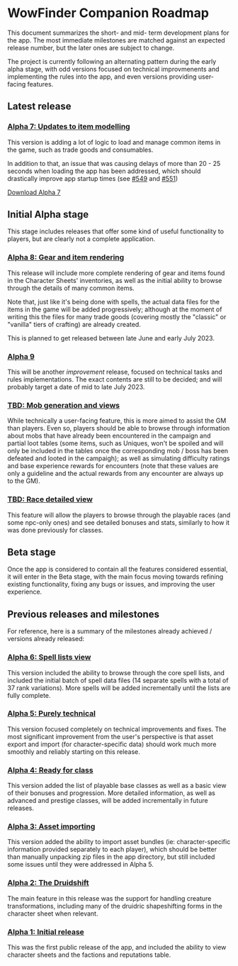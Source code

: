 # WowFinder Companion Roadmap

This document summarizes the short- and mid- term development plans for the app. The most immediate milestones are matched against an expected release number, but the later ones are subject to change.

The project is currently following an alternating pattern during the early alpha stage, with odd versions focused on technical improvmenents and implementing the rules into the app, and even versions providing user-facing features.

## Latest release

### [Alpha 7: Updates to item modelling](https://github.com/edurne85/wowfinder/milestone/11)

This version is adding a lot of logic to load and manage common items in the game, such as trade goods and consumables.

In addition to that, an issue that was causing delays of more than 20 - 25 seconds when loading the app has been addressed, which should drastically improve app startup times (see [#549](https://github.com/edurne85/wowfinder/issues/549) and [#551](https://github.com/edurne85/wowfinder/pull/551))

[Download Alpha 7](https://github.com/edurne85/wowfinder/releases/tag/v1.0.0-alpha-7)

## Initial Alpha stage

This stage includes releases that offer some kind of useful functionality to players, but are clearly not a complete application.

### [Alpha 8: Gear and item rendering](https://github.com/edurne85/wowfinder/milestone/4)

This release will include more complete rendering of gear and items found in the Character Sheets' inventories, as well as the initial ability to browse through the details of many common items.

Note that, just like it's being done with spells, the actual data files for the items in the game will be added progressively; although at the moment of writing this the files for many trade goods (covering mostly the "classic" or "vanilla" tiers of crafting) are already created.

This is planned to get released between late June and early July 2023.

### [Alpha 9](https://github.com/edurne85/wowfinder/milestone/13)

This will be another _improvement_ release, focused on technical tasks and rules implementations. The exact contents are still to be decided; and will probably target a date of mid to late July 2023.

### [TBD: Mob generation and views](https://github.com/edurne85/wowfinder/milestone/12)

While technically a user-facing feature, this is more aimed to assist the GM than players. Even so, players should be able to browse through information about mobs that have already been encountered in the campaign and partial loot tables (some items, such as Uniques, won't be spoiled and will only be included in the tables once the corresponding mob / boss has been defeated and looted in the campaigh); as well as simulating difficulty ratings and base experience rewards for encounters (note that these values are only a guideline and the actual rewards from any encounter are always up to the GM).

### [TBD: Race detailed view](https://github.com/edurne85/wowfinder/milestone/6)

This feature will allow the players to browse through the playable races (and some npc-only ones) and see detailed bonuses and stats, similarly to how it was done previously for classes.

## Beta stage

Once the app is considered to contain all the features considered essential, it will enter in the Beta stage, with the main focus moving towards refining existing functionality, fixing any bugs or issues, and improving the user experience.

## Previous releases and milestones

For reference, here is a summary of the milestones already achieved / versions already released:

### [Alpha 6: Spell lists view](https://github.com/edurne85/wowfinder/milestone/7)

This version included the ability to browse through the core spell lists, and included the initial batch of spell data files (14 separate spells with a total of 37 rank variations). More spells will be added incrementally until the lists are fully complete.

### [Alpha 5: Purely technical](https://github.com/edurne85/wowfinder/milestone/10)

This version focused completely on technical improvements and fixes. The most significant improvement from the user's perspective is that asset export and import (for character-specific data) should work much more smoothly and reliably starting on this release.

### [Alpha 4: Ready for class](https://github.com/edurne85/wowfinder/milestone/8)

This version added the list of playable base classes as well as a basic view of their bonuses and progression. More detailed information, as well as advanced and prestige classes, will be added incrementally in future releases.

### [Alpha 3: Asset importing](https://github.com/edurne85/wowfinder/milestone/9)

This version added the ability to import asset bundles (ie: character-specific information provided separately to each player), which should be better than manually unpacking zip files in the app directory, but still included some issues until they were addressed in Alpha 5.

### [Alpha 2: The Druidshift](https://github.com/edurne85/wowfinder/milestone/3)

The main feature in this release was the support for handling creature transformations, including many of the druidric shapeshifting forms in the character sheet when relevant.

### [Alpha 1: Initial release](https://github.com/edurne85/wowfinder/milestone/1)

This was the first public release of the app, and included the ability to view character sheets and the factions and reputations table.
